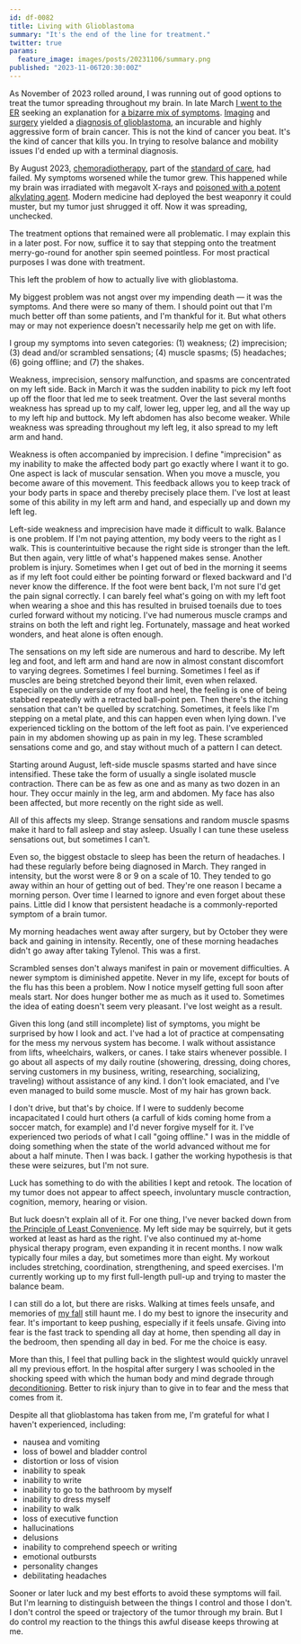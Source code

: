 ```yaml
---
id: df-0082
title: Living with Glioblastoma
summary: "It's the end of the line for treatment."
twitter: true
params:
  feature_image: images/posts/20231106/summary.png
published: "2023-11-06T20:30:00Z"
---
```


As November of 2023 rolled around, I was running out of good options to treat the tumor spreading throughout my brain. In late March [I went to the ER](/articles/2023/05/20/er/) seeking an explanation for [a bizarre mix of symptoms](/articles/2023/05/18/everyone-has-a-plan/). [Imaging](/articles/2023/05/27/the-scary-stuff/) and [surgery](/articles/2023/06/02/reflections-on-my-brain-surgery/) yielded a [diagnosis of glioblastoma](/articles/2023/06/06/the-g-word/), an incurable and highly aggressive form of brain cancer. This is not the kind of cancer you beat. It's the kind of cancer that kills you. In trying to resolve balance and mobility issues I'd ended up with a terminal diagnosis.

By August 2023, [chemoradiotherapy](/articles/2023/08/11/chemoradiotherapy/), part of the [standard of care](/articles/2023/07/10/glioblastomas-dismal-standard-of-care-the-stupp-protocol/), had failed. My symptoms worsened while the tumor grew. This happened while my brain was irradiated with megavolt X-rays and [poisoned with a potent alkylating agent](/articles/2023/08/31/just-saying-no-to-adjuvant-temozolomide/). Modern medicine had deployed the best weaponry it could muster, but my tumor just shrugged it off. Now it was spreading, unchecked.

The treatment options that remained were all problematic. I may explain this in a later post. For now, suffice it to say that stepping onto the treatment merry-go-round for another spin seemed pointless. For most practical purposes I was done with treatment.

This left the problem of how to actually live with glioblastoma.

My biggest problem was not angst over my impending death &mdash; it was the symptoms. And there were so many of them. I should point out that I'm much better off than some patients, and I'm thankful for it. But what others may or may not experience doesn't necessarily help me get on with life.

I group my symptoms into seven categories: (1) weakness; (2) imprecision; (3) dead and/or scrambled sensations; (4) muscle spasms; (5) headaches; (6) going offline; and (7) the shakes.

Weakness, imprecision, sensory malfunction, and spasms are concentrated on my left side. Back in March it was the sudden inability to pick my left foot up off the floor that led me to seek treatment. Over the last several months weakness has spread up to my calf, lower leg, upper leg, and all the way up to my left hip and buttock. My left abdomen has also become weaker. While weakness was spreading throughout my left leg, it also spread to my left arm and hand.

Weakness is often accompanied by imprecision. I define "imprecision" as my inability to make the affected body part go exactly where I want it to go. One aspect is lack of muscular sensation. When you move a muscle, you become aware of this movement. This feedback allows you to keep track of your body parts in space and thereby precisely place them. I've lost at least some of this ability in my left arm and hand, and especially up and down my left leg.

Left-side weakness and imprecision have made it difficult to walk. Balance is one problem. If I'm not paying attention, my body veers to the right as I walk. This is counterintuitive because the right side is stronger than the left. But then again, very little of what's happened makes sense. Another problem is injury. Sometimes when I get out of bed in the morning it seems as if my left foot could either be pointing forward or flexed backward and I'd never know the difference. If the foot were bent back, I'm not sure I'd get the pain signal correctly. I can barely feel what's going on with my left foot when wearing a shoe and this has resulted in bruised toenails due to toes curled forward without my noticing. I've had numerous muscle cramps and strains on both the left and right leg. Fortunately, massage and heat worked wonders, and heat alone is often enough.

The sensations on my left side are numerous and hard to describe. My left leg and foot, and left arm and hand are now in almost constant discomfort to varying degrees. Sometimes I feel burning. Sometimes I feel as if muscles are being stretched beyond their limit, even when relaxed. Especially on the underside of my foot and heel, the feeling is one of being stabbed repeatedly with a retracted ball-point pen. Then there's the itching sensation that can't be quelled by scratching. Sometimes, it feels like I'm stepping on a metal plate, and this can happen even when lying down. I've experienced tickling on the bottom of the left foot as pain. I've experienced pain in my abdomen showing up as pain in my leg. These scrambled sensations come and go, and stay without much of a pattern I can detect.

Starting around August, left-side muscle spasms started and have since intensified. These take the form of usually a single isolated muscle contraction. There can be as few as one and as many as two dozen in an hour. They occur mainly in the leg, arm and abdomen. My face has also been affected, but more recently on the right side as well.

All of this affects my sleep. Strange sensations and random muscle spasms make it hard to fall asleep and stay asleep. Usually I can tune these useless sensations out, but sometimes I can't.

Even so, the biggest obstacle to sleep has been the return of headaches. I had these regularly before being diagnosed in March. They ranged in intensity, but the worst were 8 or 9 on a scale of 10. They tended to go away within an hour of getting out of bed. They're one reason I became a morning person. Over time I learned to ignore and even forget about these pains. Little did I know that persistent headache is a commonly-reported symptom of a brain tumor.

My morning headaches went away after surgery, but by October they were back and gaining in intensity. Recently, one of these morning headaches didn't go away after taking Tylenol. This was a first.

Scrambled senses don't always manifest in pain or movement difficulties. A newer symptom is diminished appetite. Never in my life, except for bouts of the flu has this been a problem. Now I notice myself getting full soon after meals start. Nor does hunger bother me as much as it used to. Sometimes the idea of eating doesn't seem very pleasant. I've lost weight as a result.

Given this long (and still incomplete) list of symptoms, you might be surprised by how I look and act. I've had a lot of practice at compensating for the mess my nervous system has become. I walk without assistance from lifts, wheelchairs, walkers, or canes. I take stairs whenever possible. I go about all aspects of my daily routine (showering, dressing, doing chores, serving customers in my business, writing, researching, socializing, traveling) without assistance of any kind. I don't look emaciated, and I've even managed to build some muscle. Most of my hair has grown back.

I don't drive, but that's by choice. If I were to suddenly become incapacitated I could hurt others (a carfull of kids coming home from a soccer match, for example) and I'd never forgive myself for it. I've experienced two periods of what I call "going offline." I was in the middle of doing something when the state of the world advanced without me for about a half minute. Then I was back. I gather the working hypothesis is that these were seizures, but I'm not sure.

Luck has something to do with the abilities I kept and retook. The location of my tumor does not appear to affect speech, involuntary muscle contraction, cognition, memory, hearing or vision.

But luck doesn't explain all of it. For one thing, I've never backed down from [the Principle of Least Convenience](/articles/2023/07/18/the-principle-of-least-convenience/). My left side may be squirrely, but it gets worked at least as hard as the right. I've also continued my at-home physical therapy program, even expanding it in recent months. I now walk typically four miles a day, but sometimes more than eight. My workout includes stretching, coordination, strengthening, and speed exercises. I'm currently working up to my first full-length pull-up and trying to master the balance beam.

I can still do a lot, but there are risks. Walking at times feels unsafe, and memories of [my fall](/articles/2023/06/30/fall-guy/) still haunt me. I do my best to ignore the insecurity and fear. It's important to keep pushing, especially if it feels unsafe. Giving into fear is the fast track to spending all day at home, then spending all day in the bedroom, then spending all day in bed. For me the choice is easy.

More than this, I feel that pulling back in the slightest would quickly unravel all my previous effort. In the hospital after surgery I was schooled in the shocking speed with which the human body and mind degrade through [deconditioning](/articles/2023/07/04/deconditioning-rehabilitiation-and-independenceand/). Better to risk injury than to give in to fear and the mess that comes from it.

Despite all that glioblastoma has taken from me, I'm grateful for what I haven't experienced, including:

- nausea and vomiting
- loss of bowel and bladder control
- distortion or loss of vision
- inability to speak
- inability to write
- inability to go to the bathroom by myself
- inability to dress myself
- inability to walk
- loss of executive function
- hallucinations
- delusions
- inability to comprehend speech or writing
- emotional outbursts
- personality changes
- debilitating headaches

Sooner or later luck and my best efforts to avoid these symptoms will fail. But I'm learning to distinguish between the things I control and those I don't. I don't control the speed or trajectory of the tumor through my brain. But I do control my reaction to the things this awful disease keeps throwing at me.
